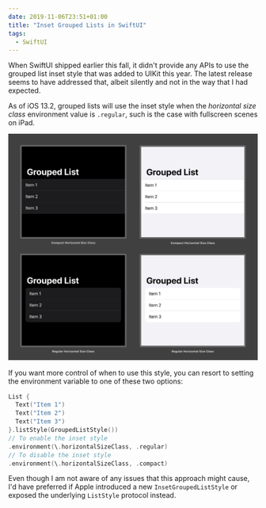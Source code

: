 ```yaml
---
date: 2019-11-06T23:51+01:00
title: "Inset Grouped Lists in SwiftUI"
tags:
  - SwiftUI
---
```


When SwiftUI shipped earlier this fall, it didn't provide any APIs to use the grouped list inset style that was added to UIKit this year. The latest release seems to have addressed that, albeit silently and not in the way that I had expected.

As of iOS 13.2, grouped lists will use the inset style when the _horizontal size class_ environment value is `.regular`, such is the case with fullscreen scenes on iPad.

[![Grouped Lists](assets/image-1573080693649.png)](assets/image-1573080693649.png)

If you want more control of when to use this style, you can resort to setting the environment variable to one of these two options:

```swift
List {
  Text("Item 1")
  Text("Item 2")
  Text("Item 3")
}.listStyle(GroupedListStyle())
// To enable the inset style
.environment(\.horizontalSizeClass, .regular)
// To disable the inset style
.environment(\.horizontalSizeClass, .compact)
```

Even though I am not aware of any issues that this approach might cause, I'd have preferred if Apple introduced a new `InsetGroupedListStyle` or exposed  the underlying `ListStyle` protocol instead.
